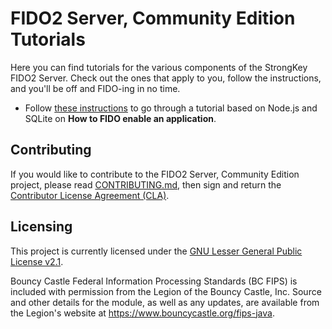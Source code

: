 # FIDO2 Server, Community Edition Tutorials

Here you can find tutorials for the various components of the StrongKey FIDO2 Server. Check out the ones that apply to you, follow the instructions, and you'll be off and FIDO-ing in no time.

* Follow [these instructions](node/SKFS_Tutorial.md) to go through a tutorial based on Node.js and SQLite on **How to FIDO enable an application**.

## Contributing
If you would like to contribute to the FIDO2 Server, Community Edition project, please read [CONTRIBUTING.md](CONTRIBUTING.md), then sign and return the [Contributor License Agreement (CLA)](https://cla-assistant.io/StrongKey/fido2).

## Licensing
This project is currently licensed under the [GNU Lesser General Public License v2.1](LICENSE).

Bouncy Castle Federal Information Processing Standards (BC FIPS) is included with permission from the Legion of the Bouncy Castle, Inc. Source and other details for the module, as well as any updates, are available from the Legion's website at https://www.bouncycastle.org/fips-java.
